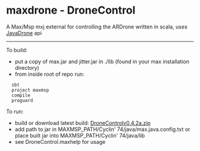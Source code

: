 maxdrone - DroneControl
========

A Max/Msp mxj external for controlling the ARDrone written in scala, uses [JavaDrone](http://code.google.com/p/javadrone/) api

-------

To build:

  * put a copy of max.jar and jitter.jar in ./lib (found in your max installation directory)
  * from inside root of repo run:
  
```
  sbt
  project maxmsp
  compile
  proguard
```

To run:

  * build or download latest build: [DroneControlv0.4.2a.zip](http://fishuyo.com/drone/DroneControl-0.4.2a.zip)
  * add path to jar in MAXMSP_PATH/Cyclin' 74/java/max.java.config.txt or place built jar into MAXMSP_PATH/Cyclin' 74/java/lib 
  * see DroneControl.maxhelp for usage
